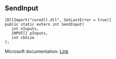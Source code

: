 ## SendInput

```
[DllImport("coredll.dll", SetLastError = true)]
public static extern int SendInput(
   int nInputs,
   INPUT[] pInputs,
   int cbSize
);
```

Microsoft documentation: [Link](https://docs.microsoft.com/en-us/windows/win32/api/winuser/nf-winuser-sendinput)
